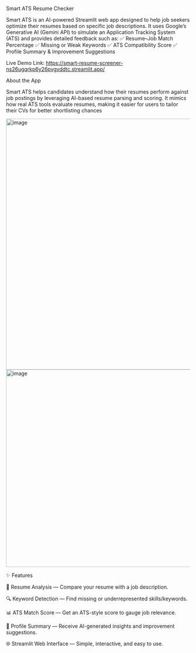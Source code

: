 Smart ATS Resume Checker

Smart ATS is an AI-powered Streamlit web app designed to help job seekers optimize their resumes based on specific job descriptions.
It uses Google’s Generative AI (Gemini API) to simulate an Application Tracking System (ATS) and provides detailed feedback such as:
✅ Resume–Job Match Percentage
✅ Missing or Weak Keywords
✅ ATS Compatibility Score
✅ Profile Summary & Improvement Suggestions

Live Demo Link: https://smart-resume-screener-ns26ugqrkp6y26pvgvddtc.streamlit.app/


About the App

Smart ATS helps candidates understand how their resumes perform against job postings by leveraging AI-based resume parsing and scoring.
It mimics how real ATS tools evaluate resumes, making it easier for users to tailor their CVs for better shortlisting chances

<img width="894" height="686" alt="image" src="https://github.com/user-attachments/assets/adcc7e4d-83df-438f-8f3f-2c366cb1aadb" />



<img width="1044" height="540" alt="image" src="https://github.com/user-attachments/assets/63b07a67-f301-4813-9673-f1ca27d71d99" />



✨ Features

📄 Resume Analysis — Compare your resume with a job description.

🔍 Keyword Detection — Find missing or underrepresented skills/keywords.

📊 ATS Match Score — Get an ATS-style score to gauge job relevance.

💬 Profile Summary — Receive AI-generated insights and improvement suggestions.

🌐 Streamlit Web Interface — Simple, interactive, and easy to use.
